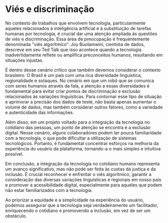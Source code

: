 # Viés e discriminação

No contexto de trabalhos que envolvem tecnologia, particularmente aqueles relacionados à inteligência artificial e à substituição de tarefas humanas por tecnologia, é crucial dar uma atenção ampliada às questões de viés e discriminação. Essa área de preocupação é frequentemente denominada "viés algorítmico". Joy Buolamwini, cientista de dados, descreve em seu Ted Talk que isso acontece quando a tecnologia inadvertidamente reflete ou amplifica preconceitos humanos, resultando em situações injustas.

É dentro desse cenário crítico que também devemos considerar o contexto brasileiro. O Brasil é um país com uma rica diversidade linguística, regionalidade e sotaques. No cenário em que um robô que se comunica com seres humanos através da fala, a atenção a essas diversidades é fundamental para evitar criar pontos de discriminação e exclusão relacionados às variações linguísticas. Para contornar esse tipo de situação e aprimorar a precisão dos dados de teste, não basta apenas aumentar o volume de dados, mas também considerar outros fatores, como a variedade e autenticidade das informações.

Além disso, em um projeto voltado para a integração da tecnologia no cotidiano das pessoas, um ponto de atenção se encontra é a exclusão digital.  Nesse cenário, alguns colaboradores podem ter pouca familiaridade com a tecnologia, o que pode dificultar a utilização de sistemas tecnológicos. Portanto, é fundamental concentrar esforços na melhoria da experiência do usuário da plataforma, tornando-a o mais simples e intuitiva possível.

Em conclusão, a integração da tecnologia no cotidiano humano representa um avanço significativo, mas não pode ser feita às custas da justiça e da inclusão. É crucial reconhecer e enfrentar o viés algorítmico, garantir a consideração das diversas variações linguísticas e regionais em nosso país e promover a acessibilidade digital, especialmente para aqueles que podem não estar familiarizados com a tecnologia.

Ao priorizar a equidade e a simplicidade na experiência do usuário, podemos assegurar que a tecnologia seja verdadeiramente um facilitador, enriquecendo o cotidiano e promovendo a inclusão, em vez de ser um obstáculo. 
‌
‌